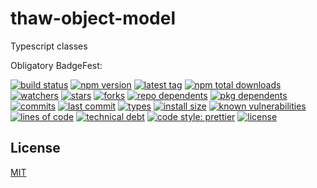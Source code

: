 # thaw-object-model
Typescript classes

Obligatory BadgeFest:

[![build status][build-status-badge-image]][build-status-url]
[![npm version][npm-version-badge-image]][npm-version-url]
[![latest tag][latest-tag-badge-image]][latest-tag-url]
[![npm total downloads][npm-total-downloads-badge-image]][npm-total-downloads-url]
[![watchers][watchers-badge-image]][watchers-url]
[![stars][stars-badge-image]][stars-url]
[![forks][forks-badge-image]][forks-url]
[![repo dependents][repo-dependents-badge-image]][repo-dependents-url]
[![pkg dependents][pkg-dependents-badge-image]][pkg-dependents-url]
[![commits][commits-badge-image]][commits-url]
[![last commit][last-commit-badge-image]][last-commit-url]
[![types][types-badge-image]][types-url]
[![install size][install-size-badge-image]][install-size-url]
[![known vulnerabilities][known-vulnerabilities-badge-image]][known-vulnerabilities-url]
[![lines of code][lines-of-code-badge-image]][lines-of-code-url]
[![technical debt][technical-debt-badge-image]][technical-debt-url]
[![code style: prettier][prettier-badge-image]][prettier-url]
[![license][license-badge-image]][license-url]

<!-- [![dependents](https://badgen.net/npm/dependents/thaw-object-model)](https://badgen.net/npm/dependents/thaw-object-model) -->

## License
[MIT](https://choosealicense.com/licenses/mit/)

[build-status-badge-image]: https://secure.travis-ci.org/tom-weatherhead/thaw-object-model.svg
[build-status-url]: https://travis-ci.org/tom-weatherhead/thaw-object-model
[npm-version-badge-image]: https://img.shields.io/npm/v/thaw-object-model.svg
[npm-version-url]: https://www.npmjs.com/package/thaw-object-model
[latest-tag-badge-image]: https://badgen.net/github/tag/tom-weatherhead/thaw-object-model
[latest-tag-url]: https://github.com/tom-weatherhead/thaw-object-model/tags
[npm-total-downloads-badge-image]: https://img.shields.io/npm/dt/thaw-object-model.svg
[npm-total-downloads-url]: https://www.npmjs.com/package/thaw-object-model
[watchers-badge-image]: https://badgen.net/github/watchers/tom-weatherhead/thaw-object-model
[watchers-url]: https://github.com/tom-weatherhead/thaw-object-model/watchers
[stars-badge-image]: https://badgen.net/github/stars/tom-weatherhead/thaw-object-model
[stars-url]: https://github.com/tom-weatherhead/thaw-object-model/stargazers
[forks-badge-image]: https://badgen.net/github/forks/tom-weatherhead/thaw-object-model
[forks-url]: https://github.com/tom-weatherhead/thaw-object-model/network/members
[repo-dependents-badge-image]: https://badgen.net/github/dependents-repo/tom-weatherhead/thaw-object-model
[repo-dependents-url]: https://badgen.net/github/dependents-repo/tom-weatherhead/thaw-object-model
[pkg-dependents-badge-image]: https://badgen.net/github/dependents-pkg/tom-weatherhead/thaw-object-model
[pkg-dependents-url]: https://badgen.net/github/dependents-pkg/tom-weatherhead/thaw-object-model
[commits-badge-image]: https://badgen.net/github/commits/tom-weatherhead/thaw-object-model
[commits-url]: https://github.com/tom-weatherhead/thaw-object-model/commits/master
[last-commit-badge-image]: https://badgen.net/github/last-commit/tom-weatherhead/thaw-object-model
[last-commit-url]: https://badgen.net/github/last-commit/tom-weatherhead/thaw-object-model
[types-badge-image]: https://badgen.net/npm/types/thaw-object-model
[types-url]: https://badgen.net/npm/types/thaw-object-model
[install-size-badge-image]: https://badgen.net/packagephobia/install/thaw-object-model
[install-size-url]: https://badgen.net/packagephobia/install/thaw-object-model
[known-vulnerabilities-badge-image]: https://snyk.io/test/github/tom-weatherhead/thaw-object-model/badge.svg?targetFile=package.json&package-lock.json
[known-vulnerabilities-url]: https://snyk.io/test/github/tom-weatherhead/thaw-object-model?targetFile=package.json&package-lock.json
[lines-of-code-badge-image]: https://badgen.net/codeclimate/loc/tom-weatherhead/thaw-object-model
[lines-of-code-url]: https://badgen.net/codeclimate/loc/tom-weatherhead/thaw-object-model
[technical-debt-badge-image]: https://badgen.net/codeclimate/tech-debt/tom-weatherhead/thaw-object-model
[technical-debt-url]: https://badgen.net/codeclimate/tech-debt/tom-weatherhead/thaw-object-model
[prettier-badge-image]: https://img.shields.io/badge/code_style-prettier-ff69b4.svg?style=flat-square
[prettier-url]: https://github.com/prettier/prettier
[license-badge-image]: https://img.shields.io/github/license/mashape/apistatus.svg
[license-url]: https://github.com/tom-weatherhead/thaw-object-model/blob/master/LICENSE

